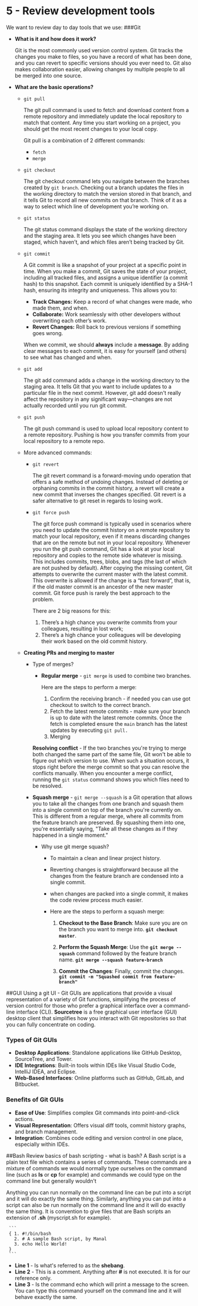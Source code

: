 # 5 - Review development tools

We want to review day to day tools that we use:
  ###Git
 - **What is it and how does it work?**

      Git is the most commonly used version control system. Git tracks the changes you make to files, so you have a 
      record of what has been done, and you can revert to specific versions should you ever need to. Git also makes 
      collaboration easier, allowing changes by multiple people to all be merged into one source.
    
 - **What are the basic operations?**
     - `git pull`
        
       The git pull command is used to fetch and download content from a remote repository and immediately update the
       local repository to match that content. Any time you start working on a project, you should get the most recent
       changes to your local copy.

       Git pull is a combination of 2 different commands:

         - `fetch`
         - `merge`
            
     - `git checkout`

       The git checkout command lets you navigate between the branches created by `git branch`. Checking out a branch 
       updates the files in the working directory to match the version stored in that branch, and it tells Git to 
       record all new commits on that branch. Think of it as a way to select which line of development you’re working on.

     - `git status`

       The git status command displays the state of the working directory and the staging area. It lets you see which
       changes have been staged, which haven’t, and which files aren’t being tracked by Git.

     - `git commit`

       A Git commit is like a snapshot of your project at a specific point in time. When you make a commit, Git saves
       the state of your project, including all tracked files, and assigns a unique identifier (a commit hash) to this
       snapshot. Each commit is uniquely identified by a SHA-1 hash, ensuring its integrity and uniqueness.
       This allows you to:

         - **Track Changes:** Keep a record of what changes were made, who made them, and when.
         - **Collaborate:** Work seamlessly with other developers without overwriting each other’s work.
         - **Revert Changes:** Roll back to previous versions if something goes wrong.

       When we commit, we should **always** include a **message**. By adding clear messages to each commit, it is easy
       for yourself (and others) to see what has changed and when.

     - `git add`

       The git add command adds a change in the working directory to the staging area. It tells Git that you want to
       include updates to a particular file in the next commit. However, git add doesn't really affect the repository
       in any significant way—changes are not actually recorded until you run git commit.

     - `git push`

       The git push command is used to upload local repository content to a remote repository. Pushing is how you
       transfer commits from your local repository to a remote repo.

     - More advanced commands:
         - `git revert`

           The git revert command is a forward-moving undo operation that offers a safe method of undoing changes.
           Instead of deleting or orphaning commits in the commit history, a revert will create a new commit that inverses
           the changes specified. Git revert is a safer alternative to git reset in regards to losing work.

         - `git force push`

           The git force push command is typically used in scenarios where you need to update the commit history on a 
           remote repository to match your local repository, even if it means discarding changes that are on the remote 
           but not in your local repository. Whenever you run the git push command, Git has a look at your local repository
           and copies to the remote side whatever is missing. This includes commits, trees, blobs, and tags (the last of 
           which are not pushed by default). After copying the missing content, Git attempts to overwrite the current 
           master with the latest commit. This overwrite is allowed if the change is a “fast forward”, that is, if the old
           master commit is an ancestor of the new master commit.
           Git force push is rarely the best approach to the problem.

           There are 2 big reasons for this:

             1. There’s a high chance you overwrite commits from your colleagues, resulting in lost work;
             2. There’s a high chance your colleagues will be developing their work based on the old commit history.
  
     - **Creating PRs and merging to master**
       - Type of merges?
         - **Regular merge** - `git merge` is used to combine two branches.
    
           Here are the steps to perform a merge:
    
           1. Confirm the receiving branch - if needed you can use got checkout to switch to the correct branch.
           2. Fetch the latest remote commits - make sure your branch is up to date with the latest remote commits.
            Once the fetch is completed ensure the `main` branch has the latest updates by executing `git pull.`
           3. Merging

         **Resolving conflict** - If the two branches you're trying to merge both changed the same part of the same file,
         Git won't be able to figure out which version to use. When such a situation occurs, it stops right before the merge
         commit so that you can resolve the conflicts manually. When you encounter a merge conflict, running the `git status`
         command shows you which files need to be resolved.

       - **Squash merge** - `git merge --squash` is a Git operation that allows you to take all the changes from one branch
         and squash them into a single commit on top of the branch you're currently on. This is different from a regular merge,
         where all commits from the feature branch are preserved. By squashing them into one, you're essentially saying, "Take
         all these changes as if they happened in a single moment."
          - Why use git merge squash?
             - To maintain a clean and linear project history.
             - Reverting changes is straightforward because all the changes from the feature branch are condensed into a single commit.
             - when changes are packed into a single commit, it makes the code review process much easier.
             - Here are the steps to perform a squash merge:

                1. **Checkout to the Base Branch**: Make sure you are on the branch you want to merge into. **`git checkout master`**.

                2. **Perform the Squash Merge**: Use the **`git merge --squash`** command followed by the feature branch name.
                   **`git merge --squash feature-branch`**

                3. **Commit the Changes**: Finally, commit the changes. **`git commit -m "Squashed commit from feature-branch"`**
          
 ##GUI
  Using a git UI - Git GUIs are applications that provide a visual representation of a variety of Git functions, simplifying the 
  process of version control for those who prefer a graphical interface over a command-line interface (CLI). 
  **Sourcetree** is a free graphical user interface (GUI) desktop client that simplifies how you interact with Git
  repositories so that you can fully concentrate on coding.

  ### **Types of Git GUIs**

   - **Desktop Applications**: Standalone applications like GitHub Desktop, SourceTree, and Tower.
   - **IDE Integrations**: Built-in tools within IDEs like Visual Studio Code, IntelliJ IDEA, and Eclipse.
   - **Web-Based Interfaces**: Online platforms such as GitHub, GitLab, and Bitbucket.

   ### **Benefits of Git GUIs**

   - **Ease of Use**: Simplifies complex Git commands into point-and-click actions.
   - **Visual Representation**: Offers visual diff tools, commit history graphs, and branch management.
   - **Integration**: Combines code editing and version control in one place, especially within IDEs.
     
  

     
##Bash
Review basics of bash scripting - what is bash?
A Bash script is a plain text file which contains a series of commands. These commands are a mixture of commands we
would normally type ourselves on the command line (such as **ls** or **cp** for example) and commands we
could type on the command line but generally wouldn't

Anything you can run normally on the command line can be put into a script and it will do exactly the same thing. 
Similarly, anything you can put into a script can also be run normally on the command line and it will do exactly the 
same thing. It is convention to give files that are Bash scripts an extension of **.sh** (myscript.sh for example).


	 ```
     { 1. #!/bin/bash
       2. # A sample Bash script, by Manal
       3. echo Hello World!
     }
     ```
- **Line 1** - Is what's referred to as the **shebang**.
- **Line 2** - This is a comment. Anything after **#** is not executed. It is for our reference only.
- **Line 3** - Is the command echo which will print a message to the screen. You can type this command yourself on the 
               command line and it will behave exactly the same.